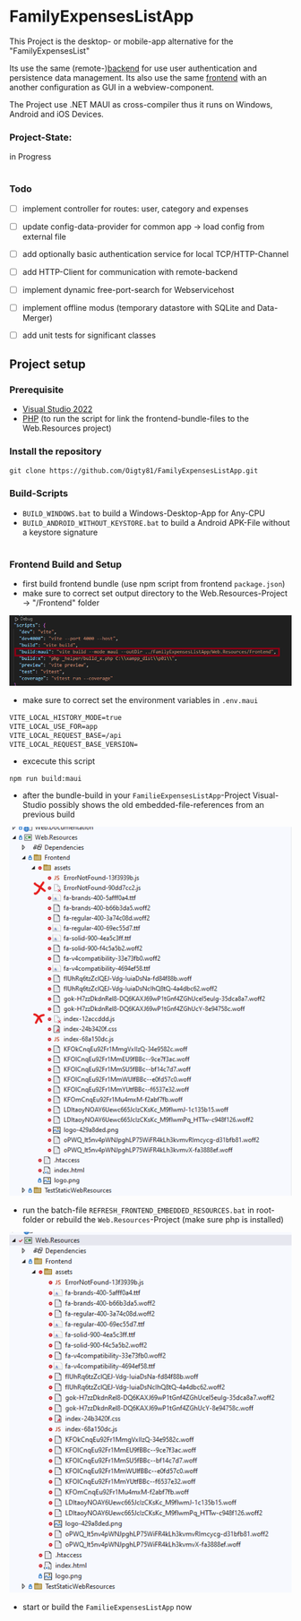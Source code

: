 # FamilyExpensesListApp
This Project is the desktop- or mobile-app alternative for the "FamilyExpensesList"

Its use the same (remote-)[backend](https://github.com/Oigty81/family-expenses-list-backend) for use user authentication and persistence data management.
Its also use the same [frontend](https://github.com/Oigty81/family-expenses-list-frontend) with an another configuration as GUI in a webview-component.

The Project use .NET MAUI as cross-compiler thus it runs on Windows, Android and iOS Devices. 


### Project-State:
in Progress

#
### Todo

- [ ] implement controller for routes: user, category and expenses
- [ ] update config-data-provider for common app -> load config from external file
- [ ] add optionally basic authentication service for local TCP/HTTP-Channel
- [ ] add HTTP-Client for communication with remote-backend
- [ ] implement dynamic free-port-search for Webservicehost
- [ ] implement offline modus (temporary datastore with SQLite and Data-Merger)
- [ ] add unit tests for significant classes


## Project setup

### Prerequisite

- [Visual Studio 2022](https://visualstudio.microsoft.com/de/downloads/)
- [PHP](https://www.php.net/downloads.php) (to run the script for link the frontend-bundle-files to the Web.Resources project)

### Install the repository
```
git clone https://github.com/Oigty81/FamilyExpensesListApp.git
```

### Build-Scripts
- `BUILD_WINDOWS.bat` to build a Windows-Desktop-App for Any-CPU
- `BUILD_ANDROID_WITHOUT_KEYSTORE.bat` to build a Android APK-File without a keystore signature

#
### Frontend Build and Setup

- first build frontend bundle (use npm script from frontend `package.json`)
- make sure to correct set output directory to the Web.Resources-Project -> "/Frontend" folder

![](./docs/fe_script.png)

- make sure to correct set the environment variables in `.env.maui`
```
VITE_LOCAL_HISTORY_MODE=true
VITE_LOCAL_USE_FOR=app
VITE_LOCAL_REQUEST_BASE=/api
VITE_LOCAL_REQUEST_BASE_VERSION=
```

- excecute this script

```
npm run build:maui
```

- after the bundle-build in your `FamilieExpensesListApp`-Project Visual-Studio possibly shows the old embedded-file-references from an previous build

![](./docs/fe_after_build.png)

- run the batch-file `REFRESH_FRONTEND_EMBEDDED_RESOURCES.bat` in root-folder or rebuild the `Web.Resources`-Project (make sure php is installed)

![](./docs/fe_after_link.png)

- start or build the `FamilieExpensesListApp` now